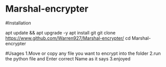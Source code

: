 # Marshal-encrypter

#Installation

apt update && apt upgrade -y
apt install git
git clone https://www.github.com/Warren927/Marshal-encrypter/
cd Marshal-encrypter


#Usages
1.Move or copy any file you want to encrypt into the folder
2.run the python file and Enter correct Name as it says
3.enjoyed

